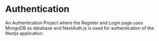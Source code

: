 # Authentication
An Authentication Project where the Register and Login page uses MongoDB as database and NextAuth.js is used for authentication of the Nextjs application.

